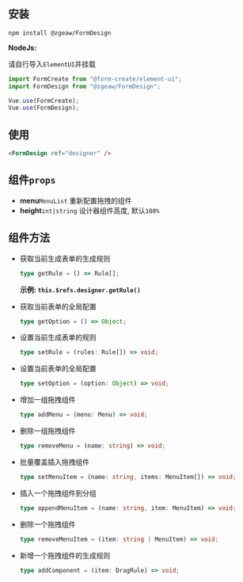 ## 安装

```shell
npm install @zgeaw/FormDesign
```

**NodeJs:**

请自行导入`ElementUI`并挂载

```js
import FormCreate from "@form-create/element-ui";
import FormDesign from "@zgeaw/FormDesign";

Vue.use(FormCreate);
Vue.use(FormDesign);
```

## 使用

```html
<FormDesign ref="designer" />
```

## 组件`props`

- **menu**`MenuList` 重新配置拖拽的组件
- **height**`int|string` 设计器组件高度, 默认`100%`

## 组件方法

- 获取当前生成表单的生成规则

  ```ts
  type getRule = () => Rule[];
  ```

  **示例: `this.$refs.designer.getRule()`**

- 获取当前表单的全局配置

  ```ts
  type getOption = () => Object;
  ```

- 设置当前生成表单的规则

  ```ts
  type setRule = (rules: Rule[]) => void;
  ```

- 设置当前表单的全局配置

  ```ts
  type setOption = (option: Object) => void;
  ```

- 增加一组拖拽组件

  ```ts
  type addMenu = (menu: Menu) => void;
  ```

- 删除一组拖拽组件

  ```ts
  type removeMenu = (name: string) => void;
  ```

- 批量覆盖插入拖拽组件

  ```ts
  type setMenuItem = (name: string, items: MenuItem[]) => void;
  ```

- 插入一个拖拽组件到分组

  ```ts
  type appendMenuItem = (name: string, item: MenuItem) => void;
  ```

- 删除一个拖拽组件

  ```ts
  type removeMenuItem = (item: string | MenuItem) => void;
  ```

- 新增一个拖拽组件的生成规则

  ```ts
  type addComponent = (item: DragRule) => void;
  ```
